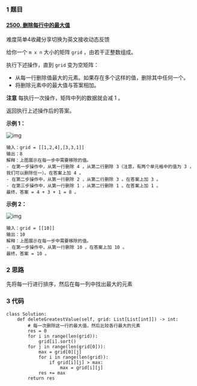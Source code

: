 ### 1 题目



#### [2500. 删除每行中的最大值](https://leetcode.cn/problems/delete-greatest-value-in-each-row/)

难度简单4收藏分享切换为英文接收动态反馈

给你一个 `m x n` 大小的矩阵 `grid` ，由若干正整数组成。

执行下述操作，直到 `grid` 变为空矩阵：

- 从每一行删除值最大的元素。如果存在多个这样的值，删除其中任何一个。
- 将删除元素中的最大值与答案相加。

**注意** 每执行一次操作，矩阵中列的数据就会减 1 。

返回执行上述操作后的答案。

 

**示例 1：**

![img](https://assets.leetcode.com/uploads/2022/10/19/q1ex1.jpg)

```
输入：grid = [[1,2,4],[3,3,1]]
输出：8
解释：上图展示在每一步中需要移除的值。
- 在第一步操作中，从第一行删除 4 ，从第二行删除 3（注意，有两个单元格中的值为 3 ，我们可以删除任一）。在答案上加 4 。
- 在第二步操作中，从第一行删除 2 ，从第二行删除 3 。在答案上加 3 。
- 在第三步操作中，从第一行删除 1 ，从第二行删除 1 。在答案上加 1 。
最终，答案 = 4 + 3 + 1 = 8 。
```

**示例 2：**

![img](https://assets.leetcode.com/uploads/2022/10/19/q1ex2.jpg)

```
输入：grid = [[10]]
输出：10
解释：上图展示在每一步中需要移除的值。
- 在第一步操作中，从第一行删除 10 。在答案上加 10 。
最终，答案 = 10 。
```

### 2 思路

先将每一行进行排序，然后在每一列中找出最大的元素

### 3 代码



```
class Solution:
    def deleteGreatestValue(self, grid: List[List[int]]) -> int:
        # 每一次删除这一行的最大值，然后比较各行最大的元素
        res = 0
        for i in range(len(grid)):
            grid[i].sort()
        for j in range(len(grid[0])):
            max = grid[0][j]
            for i in range(len(grid)):
                if grid[i][j] > max:
                    max = grid[i][j]
            res += max
        return res

```

